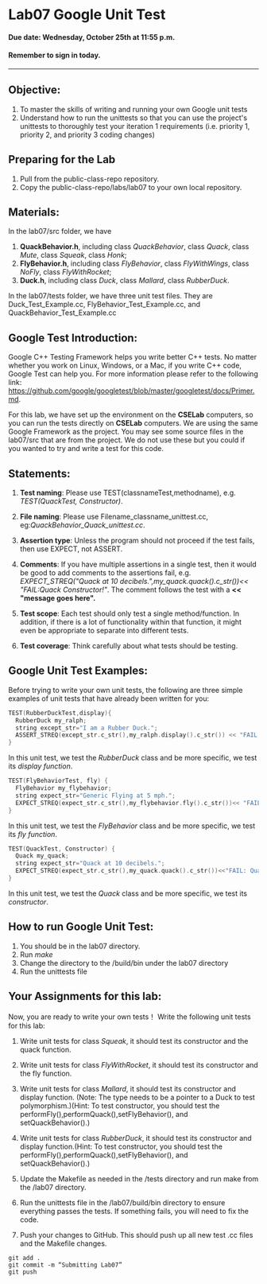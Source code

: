 # Lab07 Google Unit Test
#### Due date: Wednesday, October 25th at 11:55 p.m.
#### Remember to sign in today.
***

## Objective:
1. To master the skills of writing and running your own Google unit tests
2. Understand how to run the unittests so that you can use the project's unittests to thoroughly test your iteration 1
   requirements (i.e. priority 1, priority 2, and priority 3 coding changes)

## Preparing for the Lab
1.  Pull from the public-class-repo repository.
2.  Copy the public-class-repo/labs/lab07 to your own local repository. 

## Materials:
In the lab07/src folder, we have
1. **QuackBehavior.h**, including class *QuackBehavior*, class *Quack*, class *Mute*, class *Squeak*, class *Honk*;
2. **FlyBehavior.h**, including class *FlyBehavior*, class *FlyWithWings*, class *NoFly*, class *FlyWithRocket*;  
3. **Duck.h**, including class *Duck*, class *Mallard*, class *RubberDuck*.

In the lab07/tests folder, we have three unit test files.  They are Duck_Test_Example.cc, FlyBehavior_Test_Example.cc, and QuackBehavior_Test_Example.cc

## Google Test Introduction:
Google C++ Testing Framework helps you write better C++ tests. No matter whether you work on Linux, Windows, or a Mac, if you write C++ code, Google Test can help you. For more information please refer to the following link:
https://github.com/google/googletest/blob/master/googletest/docs/Primer.md.

For this lab, we have set up the environment on the **CSELab** computers, so you can run the tests directly on **CSELab** computers.  We are using the same Google Framework as the project.  You may see some source files in the lab07/src that are from the project.  We do not use these but you could if you wanted to try and write a test for this code.


## Statements:

1. **Test naming**: Please use TEST(classnameTest,methodname), e.g. *TEST(QuackTest, Constructor)*.

2. **File naming**: Please use Filename_classname_unittest.cc, eg:*QuackBehavior_Quack_unittest.cc*.

3. **Assertion type**: Unless the program should not proceed if the test fails, then use EXPECT, not ASSERT.

4. **Comments**: If you have multiple assertions in a single test, then it would be good to add comments to the assertions fail, e.g.  *EXPECT_STREQ("Quack at 10 decibels.",my_quack.quack().c_str())<< "FAIL:Quack Constructor!"*.   The comment follows the test with a **<< "message goes here".**

5. **Test scope**:  Each test should only test a single method/function. In addition, if there is a lot of functionality within that function, it might even be appropriate to separate into different tests.

6. **Test coverage**: Think carefully about what tests should be testing.


## Google Unit Test Examples:

Before trying to write your own unit tests, the following are three simple examples of unit tests that have already been written for you:

```c++
TEST(RubberDuckTest,display){
  RubberDuck my_ralph;
  string except_str="I am a Rubber Duck.";
  ASSERT_STREQ(except_str.c_str(),my_ralph.display().c_str()) << "FAIL: display" ;
}
```
In this unit test, we test the *RubberDuck* class and be more specific, we test its *display function*.

```c++
TEST(FlyBehaviorTest, fly) {
  FlyBehavior my_flybehavior;
  string expect_str="Generic Flying at 5 mph.";
  EXPECT_STREQ(expect_str.c_str(),my_flybehavior.fly().c_str())<< "FAIL: fly function!";
}
```
In this unit test, we test the *FlyBehavior* class and be more specific,  we test its *fly function*.

```c++
TEST(QuackTest, Constructor) {
  Quack my_quack;
  string expect_str="Quack at 10 decibels.";
  EXPECT_STREQ(expect_str.c_str(),my_quack.quack().c_str())<<"FAIL: Quack Constructor!";
}
```
In this unit test, we test the *Quack* class and be more specific, we test its *constructor*.

## How to run Google Unit Test:
1.  You should be in the lab07 directory.
2.  Run *make*
3.  Change the directory to the /build/bin under the lab07 directory
4.  Run the unittests file


## Your Assignments for this lab:
Now, you are ready to write your own tests！  Write the following unit tests for this lab:
1. Write unit tests for class *Squeak*, it should test its constructor and the quack function.

2. Write unit tests for class *FlyWithRocket*, it should test its constructor and the fly function.

3. Write unit tests for class *Mallard*, it should test its constructor and display function.  (Note:  The type needs to be a pointer to a Duck to test polymorphism.)(Hint: To test constructor, you should test the performFly(),performQuack(),setFlyBehavior(), and setQuackBehavior().)

4. Write unit tests for class *RubberDuck*, it should test its constructor and display function.(Hint: To test constructor, you should test the performFly(),performQuack(),setFlyBehavior(), and setQuackBehavior().)

5.  Update the Makefile as needed in the /tests directory and run make from the /lab07 directory.

6.  Run the unittests file in the /lab07/build/bin directory to ensure everything passes the tests.  If something fails, you will need to fix the code.

7.  Push your changes to GitHub.  This should push up all new test .cc files and the Makefile changes.
```
git add .
git commit -m “Submitting Lab07”
git push
```

